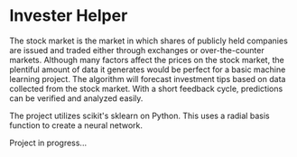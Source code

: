 # Invester Helper
The stock market is the market in which shares of publicly held companies are issued and traded either through exchanges or over-the-counter markets. Although many factors affect the prices on the stock market, the plentiful amount of data it generates would be perfect for a basic machine learning project. The algorithm will forecast investment tips based on data collected from the stock market. With a short feedback cycle, predictions can be verified and analyzed easily.

The project utilizes scikit's sklearn on Python. This uses a radial basis function to create a neural network. 


Project in progress...